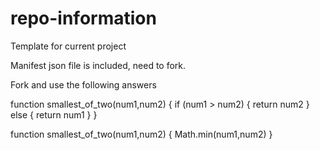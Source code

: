 # repo-information
Template for current project


Manifest json file is included, need to fork.


Fork and use the following answers

function smallest_of_two(num1,num2) {
    if (num1 > num2) {
        return num2
    }
    else {
        return num1
    }
}


function smallest_of_two(num1,num2) {
    Math.min(num1,num2)
}


